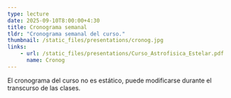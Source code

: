 ```yaml
---
type: lecture
date: 2025-09-10T8:00:00+4:30
title: Cronograma semanal
tldr: "Cronograma semanal del curso."
thumbnail: /static_files/presentations/cronog.jpg
links: 
    - url: /static_files/presentations/Curso_Astrofisica_Estelar.pdf
      name: Cronog
---
```

El cronograma del curso no es estático, puede modificarse durante el transcurso de las clases.

